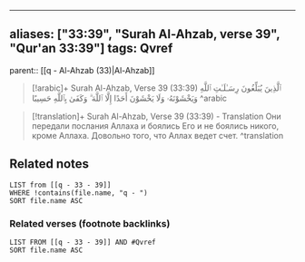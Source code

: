 
---
aliases: ["33:39", "Surah Al-Ahzab, verse 39", "Qur'an 33:39"]
tags: Qvref
---

parent:: [[q - Al-Ahzab (33)|Al-Ahzab]]

> [!arabic]+ Surah Al-Ahzab, Verse 39 (33:39)
> <span class="quran-arabic">ٱلَّذِينَ يُبَلِّغُونَ رِسَـٰلَـٰتِ ٱللَّهِ وَيَخْشَوْنَهُۥ وَلَا يَخْشَوْنَ أَحَدًا إِلَّا ٱللَّهَ ۗ وَكَفَىٰ بِٱللَّهِ حَسِيبًا</span>
^arabic

> [!translation]+ Surah Al-Ahzab, Verse 39 (33:39) - Translation
> Они передали послания Аллаха и боялись Его и не боялись никого, кроме Аллаха. Довольно того, что Аллах ведет счет.
^translation



## Related notes
```dataview
LIST from [[q - 33 - 39]]
WHERE !contains(file.name, "q - ")
SORT file.name ASC
```

### Related verses (footnote backlinks)
```dataview
LIST FROM [[q - 33 - 39]] AND #Qvref
SORT file.name ASC
```


